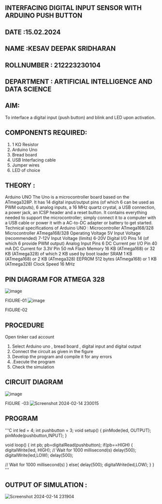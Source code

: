 ## INTERFACING DIGITAL INPUT SENSOR WITH ARDUINO PUSH BUTTON
## DATE :15.02.2024
## NAME :KESAV DEEPAK SRIDHARAN																             
## ROLLNUMBER : 212223230104
## DEPARTMENT : ARTIFICIAL INTELLIGENCE AND DATA SCIENCE


## AIM:
To interface a digital input (push button) and blink and LED upon activation.
## COMPONENTS REQUIRED:
1.	1 KΩ Resistor 
2.	Arduino Uno 
3.	Bread board 
4.	USB Interfacing cable 
5.	Jumper wires 
6.	LED of choice 
## THEORY :
Arduino UNO
 	  The Uno is a microcontroller board based on the ATmega328P. It has 14 digital input/output pins (of which 6 can be used as PWM outputs), 6 analog inputs, a 16 MHz quartz crystal, a USB connection, a power jack, an ICSP header and a reset button. It contains everything needed to support the microcontroller; simply connect it to a computer with a USB cable or power it with a AC-to-DC adapter or battery to get started.
	Technical specifications of Arduino UNO :
Microcontroller	ATmega168/328
Microcontroller	ATmega168/328
Operating Voltage	5V
Input Voltage (recommended)	7-12V
Input Voltage (limits)	6-20V
Digital I/O Pins	14 (of which 6 provide PWM output)
Analog Input Pins	6
DC Current per I/O Pin	40 mA
DC Current for 3.3V Pin	50 mA
Flash Memory	16 KB (ATmega168) or 32 KB (ATmega328) of which 2 KB used by boot loader
SRAM	1 KB (ATmega168) or 2 KB (ATmega328)
EEPROM	512 bytes (ATmega168) or 1 KB (ATmega328)
Clock Speed	16 MHz
## PIN DIAGRAM FOR ATMEGA 328
 
![image](https://user-images.githubusercontent.com/36288975/163530394-115baee4-7ed1-49fe-9cce-d7b625e11e85.png)

FIGURE-01
![image](https://user-images.githubusercontent.com/36288975/163530431-4d390e98-0942-42d8-95b8-f57d348e6ad8.png)

FIGURE-02
## PROCEDURE 
 Open tinker cad account 
1.	Select Arduino uno , bread board , digital input and digital output 
2.	Connect the circuit as given in the figure 
3.	Develop the program and compile it for any errors 
4.	 .Execute the program 
5.	Check the simulation 



## CIRCUIT DIAGRAM 


![image](https://user-images.githubusercontent.com/36288975/163530437-87a0afbd-b3c9-44ad-b907-5de63486fb9d.png)





FIGURE -03
![Screenshot 2024-02-14 230015](https://github.com/KesavDeepak/-INTERFACING-DIGITAL-INPUT-SENSOR-WITH-ARDUINO-PUSH-BUTTON-/assets/139336019/6e7a7d0a-68aa-47a4-9b36-04cfb00b0520)




## PROGRAM 
 '''C
int led = 4;
int pushbutton = 3;
void setup()
{
  pinMode(led, OUTPUT);
  pinMode(pushbutton,INPUT);
}

void loop()
{
  int pb;
  pb=digitalRead(pushbutton);
  if(pb==HIGH)
  {
  	digitalWrite(led, HIGH);
  	 // Wait for 1000 millisecond(s)
  	delay(500);
    digitalWrite(led,LOW);
    delay(500);
  
  // Wait for 1000 millisecond(s)
  }
  else{
    delay(500);
    digitalWrite(led,LOW);
  }
}
'''
 









 
 
 



## OUTPUT OF SIMULATION :
![Screenshot 2024-02-14 231904](https://github.com/KesavDeepak/-INTERFACING-DIGITAL-INPUT-SENSOR-WITH-ARDUINO-PUSH-BUTTON-/assets/139336019/91223429-7cd3-404f-964d-c6c5304f377c)




